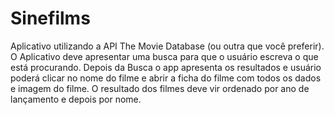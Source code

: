 # Sinefilms
Aplicativo utilizando a API The Movie Database (ou outra que você preferir). O Aplicativo deve apresentar uma busca para que o usuário escreva o que está procurando. Depois da Busca o app apresenta os resultados e usuário poderá clicar no nome do filme e abrir a ficha do filme com todos os dados e imagem do filme.  O resultado dos filmes deve vir ordenado por ano de lançamento e depois por nome.

